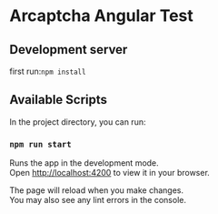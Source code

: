 # Arcaptcha Angular Test
## Development server

first run:`npm install`

## Available Scripts

In the project directory, you can run:

### `npm run start`

Runs the app in the development mode.\
Open [http://localhost:4200](http://localhost:4200) to view it in your browser.

The page will reload when you make changes.\
You may also see any lint errors in the console.
